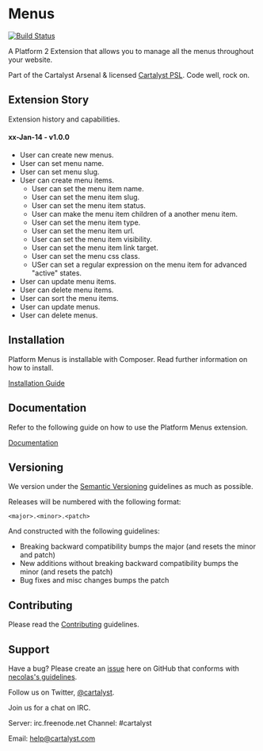 # Menus

[![Build Status](http://ci.cartalyst.com/build-status/svg/45)](http://ci.cartalyst.com/build-status/view/45)

A Platform 2 Extension that allows you to manage all the menus throughout your website.

Part of the Cartalyst Arsenal & licensed [Cartalyst PSL](license.txt). Code well, rock on.

## Extension Story

Extension history and capabilities.

#### xx-Jan-14 - v1.0.0

- User can create new menus.
- User can set menu name.
- User can set menu slug.
- User can create menu items.
	- User can set the menu item name.
	- User can set the menu item slug.
	- User can set the menu item status.
	- User can make the menu item children of a another menu item.
	- User can set the menu item type.
	- User can set the menu item url.
	- User can set the menu item visibility.
	- User can set the menu item link target.
	- User can set the menu css class.
	- USer can set a regular expression on the menu item for advanced "active" states.
- User can update menu items.
- User can delete menu items.
- User can sort the menu items.
- User can update menus.
- User can delete menus.

## Installation

Platform Menus is installable with Composer. Read further information on how to install.

[Installation Guide](https://cartalyst.com/manual/platform-menus/1.0#installation)

## Documentation

Refer to the following guide on how to use the Platform Menus extension.

[Documentation](https://cartalyst.com/manual/platform-menus/1.0)

## Versioning

We version under the [Semantic Versioning](http://semver.org/) guidelines as much as possible.

Releases will be numbered with the following format:

`<major>.<minor>.<patch>`

And constructed with the following guidelines:

* Breaking backward compatibility bumps the major (and resets the minor and patch)
* New additions without breaking backward compatibility bumps the minor (and resets the patch)
* Bug fixes and misc changes bumps the patch

## Contributing

Please read the [Contributing](contributing.md) guidelines.

## Support

Have a bug? Please create an [issue](https://github.com/cartalyst/platform-menus/issues) here on GitHub that conforms with [necolas's guidelines](https://github.com/necolas/issue-guidelines).

Follow us on Twitter, [@cartalyst](http://twitter.com/cartalyst).

Join us for a chat on IRC.

Server: irc.freenode.net
Channel: #cartalyst

Email: help@cartalyst.com
